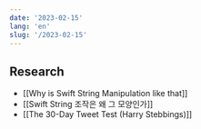 ```yaml
---
date: '2023-02-15'
lang: 'en'
slug: '/2023-02-15'
---
```


## Research

- [[Why is Swift String Manipulation like that]]
- [[Swift String 조작은 왜 그 모양인가]]
- [[The 30-Day Tweet Test (Harry Stebbings)]]
